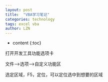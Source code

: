 ```yaml
---
layout: post
title:  "VBA学习笔记" 
categories: technology
tags: excel vba
author: LZN
---
```


* content
{:toc}

打开开发工具功能选项卡

文件--&gt;选项--&gt;自定义功能区

选定区域，F5，定位，可以定位选中到想要的区域

